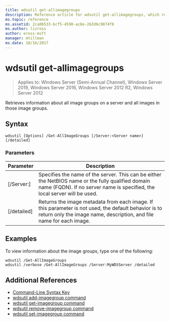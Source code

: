 ```yaml
---
title: wdsutil get-allimagegroups
description: Reference article for wdsutil get-allimagegroups, which retrieves information about all image groups on a server and all images in those image groups.
ms.topic: reference
ms.assetid: 2ca06533-bcf5-4590-ac8e-263d6c9874f8
ms.author: lizross
author: eross-msft
manager: mtillman
ms.date: 10/16/2017
---
```


# wdsutil get-allimagegroups

> Applies to: Windows Server (Semi-Annual Channel), Windows Server 2019, Windows Server 2016, Windows Server 2012 R2, Windows Server 2012

Retrieves information about all image groups on a server and all images in those image groups.

## Syntax
```
wdsutil [Options] /Get-AllImageGroups [/Server:<Server name>] [/detailed]
```
### Parameters
|Parameter|Description|
|-------|--------|
|[/Server:<Server name>]|Specifies the name of the server. This can be either the NetBIOS name or the fully qualified domain name (FQDN). If no server name is specified, the local server will be used.|
|[/detailed]|Returns the image metadata from each image. If this parameter is not used, the default behavior is to return only the image name, description, and file name for each image.|
## Examples
To view information about the image groups, type one of the following:
```
wdsutil /Get-AllImageGroups
wdsutil /verbose /Get-AllImageGroups /Server:MyWDSServer /detailed
```
## Additional References
- [Command-Line Syntax Key](command-line-syntax-key.md)
- [wdsutil add-imagegroup command](wdsutil-add-imagegroup.md)
- [wdsutil get-imagegroup command](wdsutil-get-imagegroup.md)
- [wdsutil remove-imagegroup command](wdsutil-remove-imagegroup.md)
- [wdsutil set-imagegroup command](wdsutil-set-imagegroup.md)
